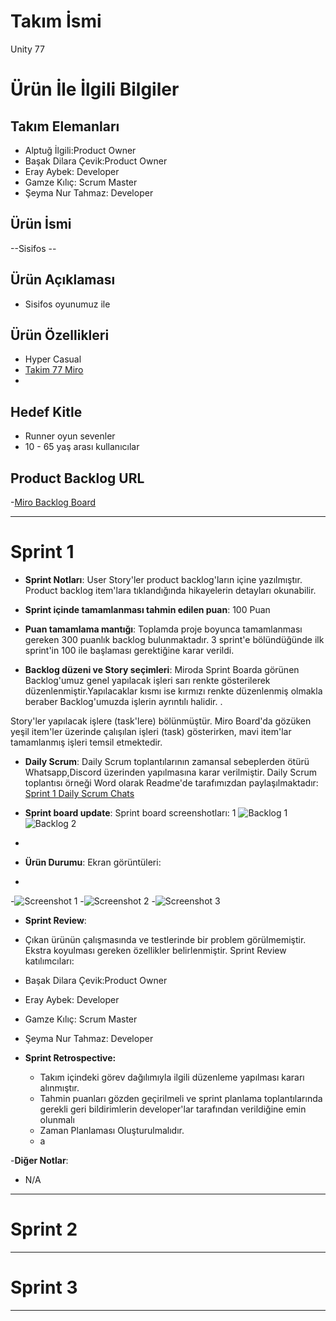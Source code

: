 # **Takım İsmi**

Unity 77

# Ürün İle İlgili Bilgiler

## Takım Elemanları

- Alptuğ İlgili:Product  Owner
- Başak Dilara Çevik:Product  Owner
- Eray Aybek: Developer 
- Gamze Kılıç: Scrum Master
- Şeyma Nur Tahmaz: Developer

## Ürün İsmi

--Sisifos --

## Ürün Açıklaması

- Sisifos oyunumuz ile 

## Ürün Özellikleri

- Hyper Casual
- [Takim 77 Miro](https://github.com/sntahmaz/BootCamp/blob/main/Tak%C4%B1m%2077-GAMZE%20KILI%C3%87.docx?raw=true)
- 

## Hedef Kitle

- Runner oyun sevenler
- 10 - 65 yaş arası kullanıcılar

## Product Backlog URL

-[Miro Backlog Board](https://miro.com/app/board/uXjVO3OfjiQ=/)

---

# Sprint 1

- **Sprint Notları**: User Story'ler product backlog'ların içine yazılmıştır. Product backlog item'lara tıklandığında hikayelerin detayları okunabilir.

- **Sprint içinde tamamlanması tahmin edilen puan**: 100 Puan

- **Puan tamamlama mantığı**: Toplamda proje boyunca tamamlanması gereken 300 puanlık backlog bulunmaktadır. 3 sprint'e bölündüğünde ilk sprint'in  100 ile başlaması gerektiğine karar verildi.

- **Backlog düzeni ve Story seçimleri**: Miroda Sprint Boarda görünen Backlog'umuz genel yapılacak işleri sarı renkte gösterilerek düzenlenmiştir.Yapılacaklar kısmı ise kırmızı renkte düzenlenmiş olmakla beraber Backlog'umuzda işlerin ayrıntılı halidir. . 

Story'ler yapılacak işlere (task'lere) bölünmüştür. Miro Board'da gözüken yeşil item'ler üzerinde çalışılan işleri (task) gösterirken, mavi item'lar tamamlanmış işleri temsil etmektedir.

- **Daily Scrum**: Daily Scrum toplantılarının zamansal sebeplerden ötürü Whatsapp,Discord üzerinden yapılmasına karar verilmiştir. Daily Scrum toplantısı örneği Word olarak Readme'de tarafımızdan paylaşılmaktadır: [Sprint 1 Daily Scrum Chats](https://github.com/sntahmaz/BootCamp/blob/main/Tak%C4%B1m77-Daily%20Scrum.docx?raw=true)

- **Sprint board update**: Sprint board screenshotları: 1
![Backlog 1](https://github.com/sntahmaz/BootCamp/blob/main/9%20may%C4%B1s%20ekran%20g%C3%B6r%C3%BCnt%C3%BCs%C3%BC3.png) 
![Backlog 2](https://github.com/sntahmaz/BootCamp/blob/main/9%20may%C4%B1s%20ekran%20g%C3%B6r%C3%BCnt%C3%BCs%C3%BC2.png)
-
- **Ürün Durumu**: Ekran görüntüleri: 
- 
-![Screenshot 1](https://github.com/sntahmaz/BootCamp/blob/main/sisifos%20resmi.png)
-![Screenshot 2](https://github.com/sntahmaz/BootCamp/blob/main/unity%20%C3%A7al%C4%B1%C5%9Fma%202.png)
-![Screenshot 3](https://github.com/sntahmaz/BootCamp/blob/main/unity%20%C3%A7al%C4%B1%C5%9Fma1.png)
  

- **Sprint Review**: 
- Çıkan ürünün çalışmasında ve testlerinde bir problem görülmemiştir. Ekstra koyulması gereken özellikler belirlenmiştir. Sprint Review katılımcıları: 
- Başak Dilara Çevik:Product  Owner
- Eray Aybek: Developer 
- Gamze Kılıç: Scrum Master
- Şeyma Nur Tahmaz: Developer

- **Sprint Retrospective:**
  - Takım içindeki görev dağılımıyla ilgili düzenleme yapılması kararı alınmıştır.
  - Tahmin puanları gözden geçirilmeli ve sprint planlama toplantılarında gerekli geri bildirimlerin developer'lar tarafından verildiğine emin olunmalı
  - Zaman Planlaması Oluşturulmalıdır.
  - a
   

-**Diğer Notlar**:
- N/A

---

# Sprint 2


---

# Sprint 3

---

